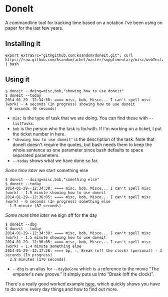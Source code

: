 # DoneIt

A commandline tool for tracking time based on a notation I've been using on paper for the last few years.

## Installing it

    export extraSrc="git@github.com:ksandom/doneIt.git"; curl https://raw.github.com/ksandom/achel/master/supplimentary/misc/webInstall | bash

## Using it

    $ doneit --doing=misc,bob,"showing how to use doneit"
    $ doneit --today
    2014-01-29--12:34:38: ==== misc, bob, Misce... I can't spell misc (work) - 4 seconds (In progress) showing how to use doneit
      0 seconds (0 seconds)

* `misc` is the type of task that we are doing. You can find these with `--listTasks`.
* `bob` is the person who the task is for/with. If I'm working on a ticket, I put the ticket number in here.
* `"showing how to use doneit"` is the description of the task. Note that doneIt doesn't require the quotes, but bash needs them to keep the whole sentence as one parameter since bash defaults to space separated parameters.
* `--today` shows what we have done so far.

*Some time later* we start something else

    $ doneit --doing=misc,bob,"something else"
    $ doneit --today
    2014-01-29--12:34:38: ==== misc, bob, Misce... I can't spell misc (work) - 1.5 minute showing how to use doneit
    2014-01-29--12:36:05: ==== misc, bob, Misce... I can't spell misc (work) - 6 seconds (In progress) something else
      1.5 minute (87 seconds)

*Some more time later* we sign off for the day

    $ doneit --dbg
    $ doneit --today
    2014-01-29--12:34:38: ==== misc, bob, Misce... I can't spell misc (work) - 1.5 minute showing how to use doneit
    2014-01-29--12:36:05: ==== misc, bob, Misce... I can't spell misc (work) - 1.4 minute something else
    2014-01-29--12:37:28: ==== bp, -, Break (off the clock) (personal) - 3 seconds (In progress) 
      2.8 minutes (170 seconds)

* `--dbg` is an alias for `--dayBeGone` which is a reference to the movie "The emporer's new groove." It simply puts us into "Break (off the clock)".

There's a really good worked example [here](https://github.com/ksandom/doneIt/tree/master/packages-available/DoneIt/docs), which quickly shows you have to do some every day things and how to find out more.
